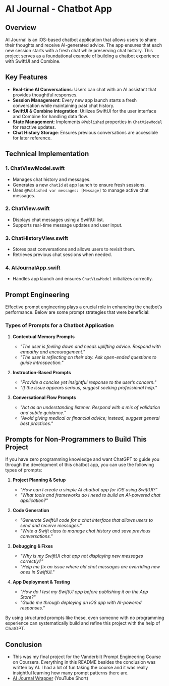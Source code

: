 # AI Journal - Chatbot App

## Overview
AI Journal is an iOS-based chatbot application that allows users to share their thoughts and receive AI-generated advice. The app ensures that each new session starts with a fresh chat while preserving chat history. This project serves as a foundational example of building a chatbot experience with SwiftUI and Combine.

## Key Features
- **Real-time AI Conversations**: Users can chat with an AI assistant that provides thoughtful responses.
- **Session Management**: Every new app launch starts a fresh conversation while maintaining past chat history.
- **SwiftUI & Combine Integration**: Utilizes SwiftUI for the user interface and Combine for handling data flow.
- **State Management**: Implements `@Published` properties in `ChatViewModel` for reactive updates.
- **Chat History Storage**: Ensures previous conversations are accessible for later reference.

## Technical Implementation
### 1. **ChatViewModel.swift**
- Manages chat history and messages.
- Generates a new `chatId` at app launch to ensure fresh sessions.
- Uses `@Published var messages: [Message]` to manage active chat messages.

### 2. **ChatView.swift**
- Displays chat messages using a SwiftUI list.
- Supports real-time message updates and user input.

### 3. **ChatHistoryView.swift**
- Stores past conversations and allows users to revisit them.
- Retrieves previous chat sessions when needed.

### 4. **AIJournalApp.swift**
- Handles app launch and ensures `ChatViewModel` initializes correctly.

## Prompt Engineering
Effective prompt engineering plays a crucial role in enhancing the chatbot’s performance. Below are some prompt strategies that were beneficial:

### **Types of Prompts for a Chatbot Application**
1. **Contextual Memory Prompts**
   - _"The user is feeling down and needs uplifting advice. Respond with empathy and encouragement."_
   - _"The user is reflecting on their day. Ask open-ended questions to guide introspection."_

2. **Instruction-Based Prompts**
   - _"Provide a concise yet insightful response to the user’s concern."_
   - _"If the issue appears serious, suggest seeking professional help."_

3. **Conversational Flow Prompts**
   - _"Act as an understanding listener. Respond with a mix of validation and subtle guidance."_
   - _"Avoid giving medical or financial advice; instead, suggest general best practices."_

## Prompts for Non-Programmers to Build This Project
If you have zero programming knowledge and want ChatGPT to guide you through the development of this chatbot app, you can use the following types of prompts:

1. **Project Planning & Setup**
   - _"How can I create a simple AI chatbot app for iOS using SwiftUI?"_
   - _"What tools and frameworks do I need to build an AI-powered chat application?"_

2. **Code Generation**
   - _"Generate SwiftUI code for a chat interface that allows users to send and receive messages."_
   - _"Write a Swift class to manage chat history and save previous conversations."_

3. **Debugging & Fixes**
   - _"Why is my SwiftUI chat app not displaying new messages correctly?"_
   - _"Help me fix an issue where old chat messages are overriding new ones in SwiftUI."_

4. **App Deployment & Testing**
   - _"How do I test my SwiftUI app before publishing it on the App Store?"_
   - _"Guide me through deploying an iOS app with AI-powered responses."_

By using structured prompts like these, even someone with no programming experience can systematically build and refine this project with the help of ChatGPT.


## Conclusion
- This was my final project for the Vanderbilt Prompt Engineering Course on Coursera. Everything in this README besides the conclusion was written by AI. I had a lot of fun taking the course and it was really insightful learning how many prompt patterns there are. 
- [AI Journal Wrapper](https://youtube.com/shorts/OKw7t9EgkH0?feature=share) (YouTube Short)
